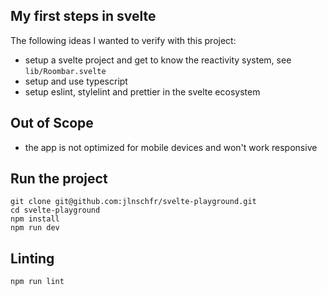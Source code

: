 ## My first steps in svelte

The following ideas I wanted to verify with this project:

- setup a svelte project and get to know the reactivity system, see `lib/Roombar.svelte`
- setup and use typescript
- setup eslint, stylelint and prettier in the svelte ecosystem

## Out of Scope

- the app is not optimized for mobile devices and won't work responsive

## Run the project

```
git clone git@github.com:jlnschfr/svelte-playground.git
cd svelte-playground
npm install
npm run dev
```

## Linting

```
npm run lint
```

